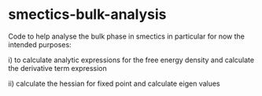 # smectics-bulk-analysis
Code to help analyse the bulk phase in smectics in particular for now the intended purposes: 

i) to calculate analytic expressions for the free energy density and calculate the derivative term expression 

ii) calculate the hessian for fixed point and calculate eigen values 
